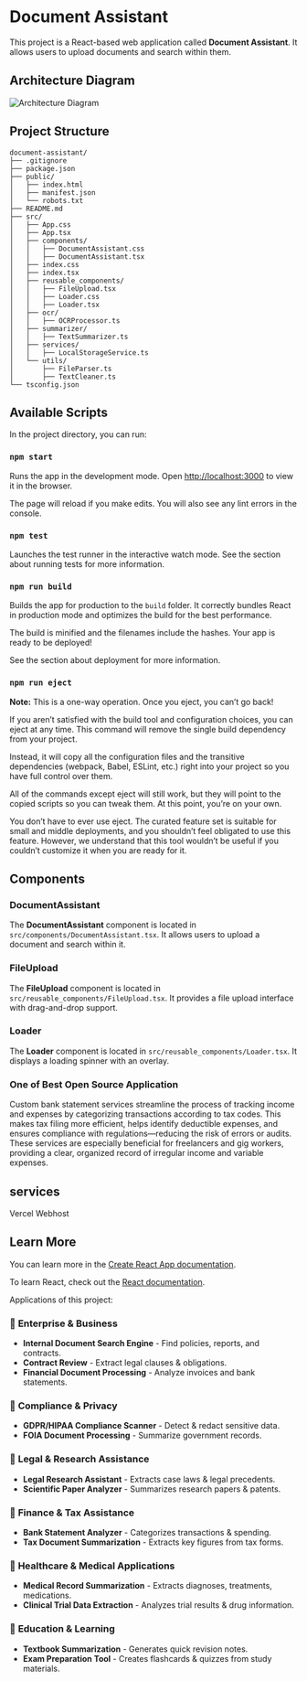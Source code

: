 # Document Assistant

This project is a React-based web application called **Document Assistant**. It allows users to upload documents and search within them.

## Architecture Diagram

![Architecture Diagram](https://github.com/jeevan356/PDAI_FossHack2025/blob/main/architecture.png?raw=true)

## Project Structure
```
document-assistant/
├── .gitignore
├── package.json
├── public/
│   ├── index.html
│   ├── manifest.json
│   └── robots.txt
├── README.md
├── src/
│   ├── App.css
│   ├── App.tsx
│   ├── components/
│   │   ├── DocumentAssistant.css
│   │   ├── DocumentAssistant.tsx
│   ├── index.css
│   ├── index.tsx
│   ├── reusable_components/
│   │   ├── FileUpload.tsx
│   │   ├── Loader.css
│   │   ├── Loader.tsx
│   ├── ocr/
│   │   ├── OCRProcessor.ts
│   ├── summarizer/
│   │   ├── TextSummarizer.ts
│   ├── services/
│   │   ├── LocalStorageService.ts
│   └── utils/
│       ├── FileParser.ts
│       ├── TextCleaner.ts
└── tsconfig.json
```

## Available Scripts
In the project directory, you can run:

### `npm start`
Runs the app in the development mode. Open [http://localhost:3000](http://localhost:3000) to view it in the browser.

The page will reload if you make edits. You will also see any lint errors in the console.

### `npm test`
Launches the test runner in the interactive watch mode. See the section about running tests for more information.

### `npm run build`
Builds the app for production to the `build` folder. It correctly bundles React in production mode and optimizes the build for the best performance.

The build is minified and the filenames include the hashes. Your app is ready to be deployed!

See the section about deployment for more information.

### `npm run eject`
**Note:** This is a one-way operation. Once you eject, you can’t go back!

If you aren’t satisfied with the build tool and configuration choices, you can eject at any time. This command will remove the single build dependency from your project.

Instead, it will copy all the configuration files and the transitive dependencies (webpack, Babel, ESLint, etc.) right into your project so you have full control over them.

All of the commands except eject will still work, but they will point to the copied scripts so you can tweak them. At this point, you’re on your own.

You don’t have to ever use eject. The curated feature set is suitable for small and middle deployments, and you shouldn’t feel obligated to use this feature. However, we understand that this tool wouldn’t be useful if you couldn’t customize it when you are ready for it.

## Components

### DocumentAssistant
The **DocumentAssistant** component is located in `src/components/DocumentAssistant.tsx`. It allows users to upload a document and search within it.

### FileUpload
The **FileUpload** component is located in `src/reusable_components/FileUpload.tsx`. It provides a file upload interface with drag-and-drop support.

### Loader
The **Loader** component is located in `src/reusable_components/Loader.tsx`. It displays a loading spinner with an overlay.

### One of Best Open Source Application
Custom bank statement services streamline the process of tracking income and expenses by categorizing transactions according to tax codes. This makes tax filing more efficient, helps identify deductible expenses, and ensures compliance with regulations—reducing the risk of errors or audits. These services are especially beneficial for freelancers and gig workers, providing a clear, organized record of irregular income and variable expenses.

## services
Vercel Webhost

## Learn More
You can learn more in the [Create React App documentation](https://create-react-app.dev/).

To learn React, check out the [React documentation](https://reactjs.org/).

Applications of this project:
### 📌 **Enterprise & Business**
- **Internal Document Search Engine** - Find policies, reports, and contracts.
- **Contract Review** - Extract legal clauses & obligations.
- **Financial Document Processing** - Analyze invoices and bank statements.

### 📌 **Compliance & Privacy**
- **GDPR/HIPAA Compliance Scanner** - Detect & redact sensitive data.
- **FOIA Document Processing** - Summarize government records.

### 📌 **Legal & Research Assistance**
- **Legal Research Assistant** - Extracts case laws & legal precedents.
- **Scientific Paper Analyzer** - Summarizes research papers & patents.

### 📌 **Finance & Tax Assistance**
- **Bank Statement Analyzer** - Categorizes transactions & spending.
- **Tax Document Summarization** - Extracts key figures from tax forms.

### 📌 **Healthcare & Medical Applications**
- **Medical Record Summarization** - Extracts diagnoses, treatments, medications.
- **Clinical Trial Data Extraction** - Analyzes trial results & drug information.

### 📌 **Education & Learning**
- **Textbook Summarization** - Generates quick revision notes.
- **Exam Preparation Tool** - Creates flashcards & quizzes from study materials.

